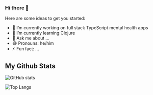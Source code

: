 ### Hi there 👋


Here are some ideas to get you started:

- 🔭 I’m currently working on full stack TypeScript mental health apps
- 🌱 I’m currently learning Clojure
- 💬 Ask me about ...
- 😄 Pronouns: he/him
- ⚡ Fun fact: ...

## My Github Stats

![GitHub stats](https://github-readme-stats.vercel.app/api?username=sdawes437&show_icons=true&theme=tokyonight)

![Top Langs](https://github-readme-stats.vercel.app/api/top-langs/?username=sdawes437&theme=tokyonight)

